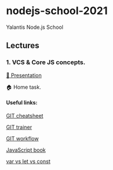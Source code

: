 # nodejs-school-2021
Yalantis Node.js School

## Lectures
### 1. VCS & Core JS concepts.
[:green_book: Presentation](https://docs.google.com/presentation/d/1w18oAi4gWvwXAoC2g9I1hB-Rwz0l13TBycZPTw4SzJ4)

:house: Home task.

#### Useful links:
[GIT cheatsheet](https://education.github.com/git-cheat-sheet-education.pdf)

[GIT trainer](https://learngitbranching.js.org/)

[GIT workflow](https://www.atlassian.com/ru/git/tutorials/comparing-workflows/gitflow-workflow)

[JavaScript book](https://learn.javascript.ru/)

[var vs let vs const](https://www.valentinog.com/blog/var/)
